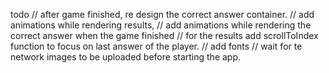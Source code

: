 todo
// after game finished, re design the correct answer container. 
// add animations while rendering results,
// add animations while rendering the correct answer when 
the game finished
// for the results add scrollToIndex function to focus on last answer of the player. 
// add fonts
// wait for te network images to be uploaded before starting the app. 